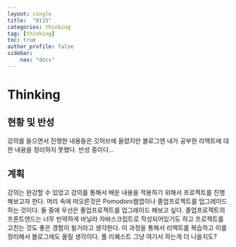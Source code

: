 ```yaml
---
layout: single
title:  "0115"
categories: thinking
tag: [thinking]
toc: true
author_profile: false
sidebar:
    nav: "docs"
---
```

# Thinking
## 현황 및 반성
강의를 들으면서 진행한 내용들은 깃허브에 올렸지만 블로그엔 내가 공부한 리액트에 대한 내용을 정리하지 못했다. 반성 중이다...

## 계획
강의는 완강할 수 있었고 강의를 통해서 배운 내용을 적용하기 위해서 프로젝트를 진행해보고자 한다. 머리 속에 떠오른것은 Pomodoro웹앱이나 졸업프로젝트를 업그레이드하는 것이다.
둘 중에 우선은 졸업프로젝트를 업그레이드 해보고 싶다. 졸업프로젝트의 프론트엔드는 너무 빈약하게 바닐라 자바스크립트로 작성되어있기도 하고 프로젝트를 고친는 것도 좋은 경험이 될거라고 생각한다.
이 과정을 통해서 리액트를 복습하고 이를 정리해서 블로그에도 올릴 생각이다.
풀 리퀘스트 그냥 여기서 하는게 더 나을지도?